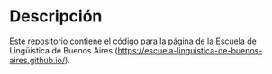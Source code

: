 # Descripción

Este repositorio contiene el código para la página de la Escuela de Lingüística de Buenos Aires (https://escuela-linguistica-de-buenos-aires.github.io/).
